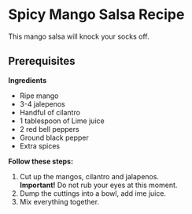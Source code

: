# Spicy Mango Salsa Recipe
This mango salsa will knock your socks off.
## Prerequisites

**Ingredients**
* Ripe mango
* 3-4 jalepenos
* Handful of cilantro
* 1 tablespoon of Lime juice
* 2 red bell peppers 
* Ground black pepper
* Extra spices

**Follow these steps:**
1. Cut up the mangos, cilantro and jalapenos.
<br>**Important!** Do not rub your eyes at this moment.</br>
2. Dump the cuttings into a bowl, add ime juice.
3. Mix everything together.
